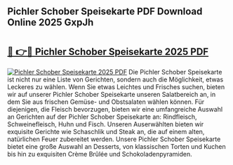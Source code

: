 ## Pichler Schober Speisekarte PDF Download Online 2025 GxpJh

# <h2><a href="http://gc5gsxs.nevu.top/?p=Pichler+Schober+Speisekarte">🔗 👉🔴 Pichler Schober Speisekarte 2025 PDF</a></h2>

[![Pichler Schober Speisekarte 2025 PDF](https://i.imgur.com/dBaPXMq.png)](http://gc5gsxs.nevu.top/?p=Pichler+Schober+Speisekarte)
Die Pichler Schober Speisekarte ist nicht nur eine Liste von Gerichten, sondern auch die Möglichkeit, etwas Leckeres zu wählen. Wenn Sie etwas Leichtes und Frisches suchen, bieten wir auf unserer Pichler Schober Speisekarte unseren Salatbereich an, in dem Sie aus frischen Gemüse- und Obstsalaten wählen können. Für diejenigen, die Fleisch bevorzugen, bieten wir eine umfangreiche Auswahl an Gerichten auf der Pichler Schober Speisekarte an: Rindfleisch, Schweinefleisch, Huhn und Fisch. Unseren Auserwählten bieten wir exquisite Gerichte wie Schaschlik und Steak an, die auf einem alten, natürlichen Feuer zubereitet werden. Unsere Pichler Schober Speisekarte bietet eine große Auswahl an Desserts, von klassischen Torten und Kuchen bis hin zu exquisiten Crème Brûlée und Schokoladenpyramiden.
